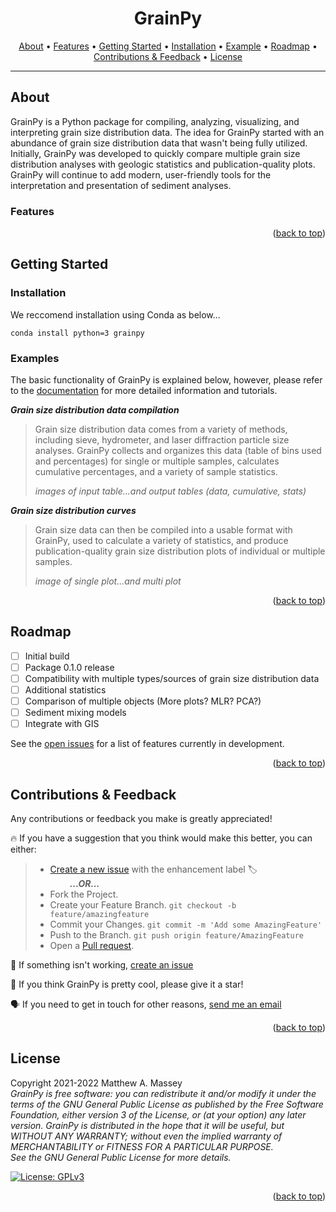 <h1 align="center": center; font-size: 100>GrainPy</h1>
      
<p align="center">
  <a href="#about">About</a> •
  <a href="#features">Features</a> •
  <a href="#getting-started">Getting Started</a> •
  <a href="#installation">Installation</a> •
  <a href="#example">Example</a> •
  <a href="#roadmap">Roadmap</a> •
  <a href="#contributions&feedback">Contributions & Feedback</a> •
  <a href="#license">License</a>
</p>

---

## About
GrainPy is a Python package for compiling, analyzing, visualizing, and interpreting grain size distribution data. The idea for GrainPy started with an abundance of grain size distribution data that wasn't being fully utilized. Initially, GrainPy was developed to quickly compare multiple grain size distribution analyses with geologic statistics and publication-quality plots. GrainPy will continue to add modern, user-friendly tools for the interpretation and presentation of sediment analyses.

### Features
      
<p align="right">(<a href="#top">back to top</a>)</p>



## Getting Started

### Installation
We reccomend installation using Conda as below...
```
conda install python=3 grainpy
```

### Examples
The basic functionality of GrainPy is explained below, however, please refer to the [documentation](https://example.com) for more detailed information and tutorials.

_**Grain size distribution data compilation**_
> Grain size distribution data comes from a variety of methods, including sieve, hydrometer, and laser diffraction particle size analyses. GrainPy collects and organizes this data (table of bins used and percentages) for single or multiple samples, calculates cumulative percentages, and a variety of sample statistics.
> 
> _images of input table...and output tables (data, cumulative, stats)_

_**Grain size distribution curves**_
> Grain size data can then be compiled into a usable format with GrainPy, used to calculate a variety of statistics, and produce publication-quality grain size distribution plots of individual or multiple samples.
> 
> _image of single plot...and multi plot_

<p align="right">(<a href="#top">back to top</a>)</p>



## Roadmap
- [ ] Initial build
- [ ] Package 0.1.0 release
- [ ] Compatibility with multiple types/sources of grain size distribution data
- [ ] Additional statistics
- [ ] Comparison of multiple objects (More plots? MLR? PCA?)
- [ ] Sediment mixing models
- [ ] Integrate with GIS

See the [open issues](https://github.com/masseygeo/GrainPy/issues) for a list of features currently in development.

<p align="right">(<a href="#top">back to top</a>)</p>




## Contributions & Feedback
Any contributions or feedback you make is greatly appreciated!

🔥 If you have a suggestion that you think would make this better, you can either:
>- [Create a new issue](https://github.com/masseygeo/GrainPy/issues/new) with the enhancement label 🏷️\
>&nbsp;&nbsp;&nbsp;&nbsp;&nbsp;&nbsp;&nbsp;&nbsp;***...OR...***
>- Fork the Project.
>- Create your Feature Branch. `git checkout -b feature/amazingfeature`
>- Commit your Changes. `git commit -m 'Add some AmazingFeature'`
>- Push to the Branch. `git push origin feature/AmazingFeature`
>- Open a [Pull request](https://github.com/masseygeo/GrainPy/pulls).

🐛 If something isn't working, [create an issue](https://github.com/masseygeo/GrainPy/issues/new)

🌟 If you think GrainPy is pretty cool, please give it a star!

🗣️ If you need to get in touch for other reasons, [send me an email](mamass1@g.uky.edu)

<p align="right">(<a href="#top">back to top</a>)</p>



## License
Copyright 2021-2022 Matthew A. Massey\
_GrainPy is free software: you can redistribute it and/or modify it under the terms 
of the GNU General Public License as published by the Free Software Foundation, 
either version 3 of the License, or (at your option) any later version. GrainPy is 
distributed in the hope that it will be useful, but WITHOUT ANY WARRANTY; without 
even the implied warranty of MERCHANTABILITY or FITNESS FOR A PARTICULAR PURPOSE._\
_See the GNU General Public License for more details._

[![License: GPLv3](https://img.shields.io/badge/GrainPy%20license-GNUv3-lightgrey)](https://github.com/masseygeo/GrainPy/blob/main/LICENSE)

<p align="right">(<a href="#top">back to top</a>)</p>
